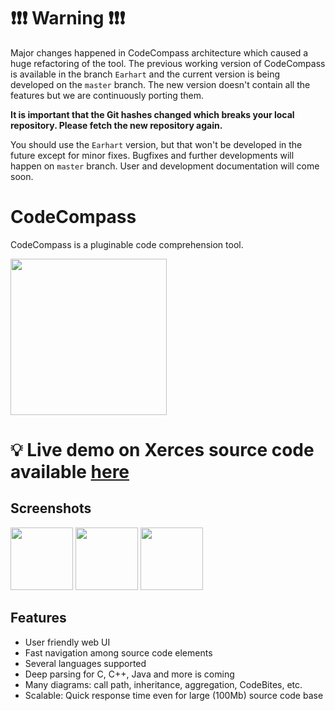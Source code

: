 :exclamation::exclamation::exclamation: **Warning** :exclamation::exclamation::exclamation:
=================================================================

Major changes happened in CodeCompass architecture which caused a huge
refactoring of the tool. The previous working version of CodeCompass is
available in the branch `Earhart` and the current version is being
developed on the `master` branch. The new version doesn't contain all
the features but we are continuously porting them.

**It is important that the Git hashes changed which breaks your local
repository. Please fetch the new repository again.**

You should use the `Earhart` version, but that won't be developed in the
future except for minor fixes. Bugfixes and further developments will
happen on `master` branch. User and development documentation will come
soon.

CodeCompass
===========

CodeCompass is a pluginable code comprehension tool.

<img src="https://raw.githubusercontent.com/Ericsson/codecompass/master/webgui/images/logo.png" width="250px;"/>

# :bulb: Live demo on Xerces source code available [here](http://modelserver.inf.elte.hu:34540/#wsid=xerces)

## Screenshots

<img src="https://raw.githubusercontent.com/Ericsson/codecompass/Earhart/img/screenshot1.jpg" height="100px" />
<img src="https://raw.githubusercontent.com/Ericsson/codecompass/Earhart/img/screenshot2.jpg" height="100px" />
<img src="https://raw.githubusercontent.com/Ericsson/codecompass/Earhart/img/screenshot3.jpg" height="100px" />

Features
--------

- User friendly web UI
- Fast navigation among source code elements
- Several languages supported
- Deep parsing for C, C++, Java and more is coming
- Many diagrams: call path, inheritance, aggregation, CodeBites, etc.
- Scalable: Quick response time even for large (100Mb) source code base
